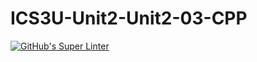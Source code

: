 # ICS3U-Unit2-Unit2-03-CPP

[![GitHub's Super Linter](https://github.com/Samuel-Webster-178/ICS3U-Assignment-06-CPP/workflows/GitHub's%20Super%20Linter/badge.svg)](https://github.com/Samuel-Webster-178/ICS3U-Assignment-06-CPP/actions)

